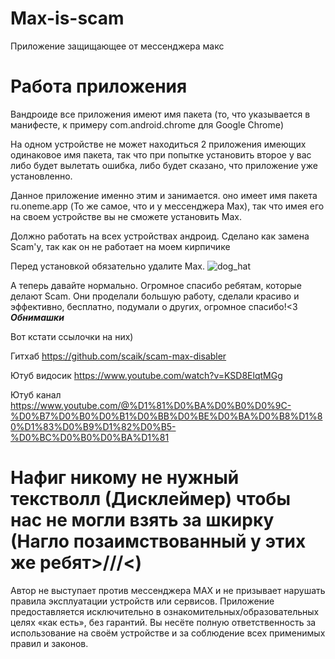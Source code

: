 # Max-is-scam
Приложение защищающее от мессенджера макс

# Работа приложения
Вандроиде все приложения имеют имя пакета (то, что указывается в манифесте, к примеру com.android.chrome для Google Chrome)

На одном устройстве не может находиться 2 приложения имеющих одинаковое имя пакета, так что при попытке установить второе у вас либо будет вылетать ошибка, либо будет сказано, что приложение уже установленно.

Данное приложение именно этим и занимается. оно имеет имя пакета ru.oneme.app (То же самое, что и у мессенджера Max), так что имея его на своем устройстве вы не сможете установить Max.

Должно работать на всех устройствах андроид. Сделано как замена Scam'у, так как он не работает на моем кирпичике

Перед установкой обязательно удалите Max.
![dog_hat](https://github.com/user-attachments/assets/7a92838f-4ac5-4c60-939f-f60492aa61c6)

А теперь давайте нормально. Огромное спасибо ребятам, которые делают Scam. Они проделали большую работу, сделали красиво и эффективно, бесплатно, подумали о других, огромное спасибо!<3 ***Обнимашки***

Вот кстати ссылочки на них)

Гитхаб
https://github.com/scaik/scam-max-disabler

Ютуб видосик
https://www.youtube.com/watch?v=KSD8ElqtMGg

Ютуб канал
https://www.youtube.com/@%D1%81%D0%BA%D0%B0%D0%9C-%D0%B7%D0%B0%D0%B1%D0%BB%D0%BE%D0%BA%D0%B8%D1%80%D1%83%D0%B9%D1%82%D0%B5-%D0%BC%D0%B0%D0%BA%D1%81

# Нафиг никому не нужный текстволл (Дисклеймер) чтобы нас не могли взять за шкирку (Нагло позаимствованный у этих же ребят>///<)

Автор не выступает против мессенджера MAX и не призывает нарушать правила эксплуатации устройств или сервисов. Приложение предоставляется исключительно в ознакомительных/образовательных целях «как есть», без гарантий. Вы несёте полную ответственность за использование на своём устройстве и за соблюдение всех применимых правил и законов.
